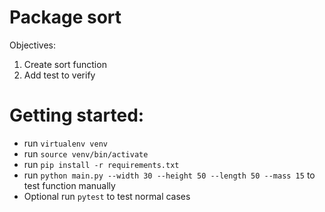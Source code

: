 # Package sort

Objectives:
1. Create sort function
2. Add test to verify 


# Getting started:
- run `virtualenv venv`
- run `source venv/bin/activate` 
- run `pip install -r requirements.txt`
- run `python main.py --width 30 --height 50 --length 50 --mass 15` to test function manually
- Optional run `pytest` to test normal cases 
